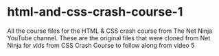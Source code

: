 # html-and-css-crash-course-1
All the course files for the HTML &amp; CSS crash course from The Net Ninja YouTube channel.
These are the original files that were cloned from Net Ninja for vids from CSS Crash Course to follow along from video 5
